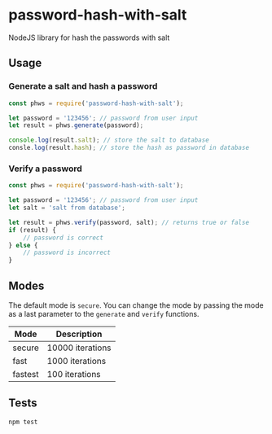 # password-hash-with-salt
NodeJS library for hash the passwords with salt

## Usage 

### Generate a salt and hash a password

```javascript
const phws = require('password-hash-with-salt');

let password = '123456'; // password from user input
let result = phws.generate(password);

console.log(result.salt); // store the salt to database
consle.log(result.hash); // store the hash as password in database
```

### Verify a password

```javascript
const phws = require('password-hash-with-salt');

let password = '123456'; // password from user input
let salt = 'salt from database';

let result = phws.verify(password, salt); // returns true or false
if (result) {
    // password is correct
} else {
    // password is incorrect
}
```

## Modes

The default mode is `secure`. You can change the mode by passing the mode as a last parameter to the `generate` and `verify` functions.

| Mode | Description |
| ---- | ----------- |
| secure | 10000 iterations |
| fast | 1000 iterations |
| fastest | 100 iterations |

## Tests    

```sh
npm test
```